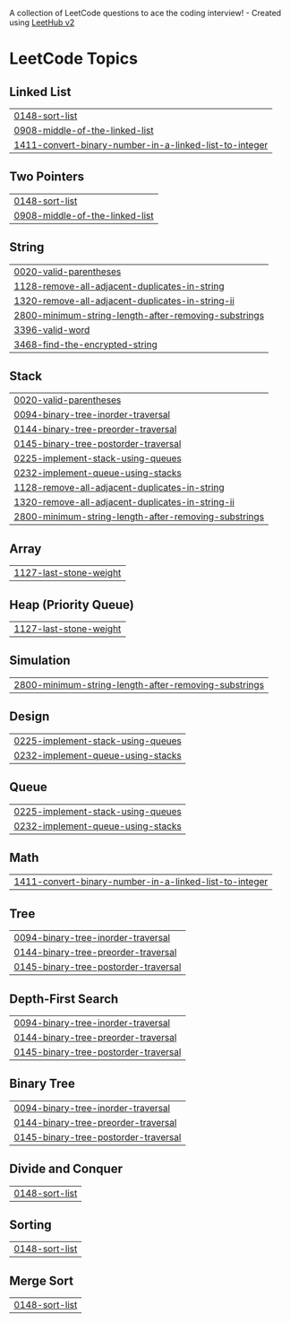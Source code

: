 A collection of LeetCode questions to ace the coding interview! - Created using [LeetHub v2](https://github.com/arunbhardwaj/LeetHub-2.0)
<!---LeetCode Topics Start-->
# LeetCode Topics
## Linked List
|  |
| ------- |
| [0148-sort-list](https://github.com/THEJES-WAR/LeetCode-Solutions/tree/master/0148-sort-list) |
| [0908-middle-of-the-linked-list](https://github.com/THEJES-WAR/LeetCode-Solutions/tree/master/0908-middle-of-the-linked-list) |
| [1411-convert-binary-number-in-a-linked-list-to-integer](https://github.com/THEJES-WAR/LeetCode-Solutions/tree/master/1411-convert-binary-number-in-a-linked-list-to-integer) |
## Two Pointers
|  |
| ------- |
| [0148-sort-list](https://github.com/THEJES-WAR/LeetCode-Solutions/tree/master/0148-sort-list) |
| [0908-middle-of-the-linked-list](https://github.com/THEJES-WAR/LeetCode-Solutions/tree/master/0908-middle-of-the-linked-list) |
## String
|  |
| ------- |
| [0020-valid-parentheses](https://github.com/THEJES-WAR/LeetCode-Solutions/tree/master/0020-valid-parentheses) |
| [1128-remove-all-adjacent-duplicates-in-string](https://github.com/THEJES-WAR/LeetCode-Solutions/tree/master/1128-remove-all-adjacent-duplicates-in-string) |
| [1320-remove-all-adjacent-duplicates-in-string-ii](https://github.com/THEJES-WAR/LeetCode-Solutions/tree/master/1320-remove-all-adjacent-duplicates-in-string-ii) |
| [2800-minimum-string-length-after-removing-substrings](https://github.com/THEJES-WAR/LeetCode-Solutions/tree/master/2800-minimum-string-length-after-removing-substrings) |
| [3396-valid-word](https://github.com/THEJES-WAR/LeetCode-Solutions/tree/master/3396-valid-word) |
| [3468-find-the-encrypted-string](https://github.com/THEJES-WAR/LeetCode-Solutions/tree/master/3468-find-the-encrypted-string) |
## Stack
|  |
| ------- |
| [0020-valid-parentheses](https://github.com/THEJES-WAR/LeetCode-Solutions/tree/master/0020-valid-parentheses) |
| [0094-binary-tree-inorder-traversal](https://github.com/THEJES-WAR/LeetCode-Solutions/tree/master/0094-binary-tree-inorder-traversal) |
| [0144-binary-tree-preorder-traversal](https://github.com/THEJES-WAR/LeetCode-Solutions/tree/master/0144-binary-tree-preorder-traversal) |
| [0145-binary-tree-postorder-traversal](https://github.com/THEJES-WAR/LeetCode-Solutions/tree/master/0145-binary-tree-postorder-traversal) |
| [0225-implement-stack-using-queues](https://github.com/THEJES-WAR/LeetCode-Solutions/tree/master/0225-implement-stack-using-queues) |
| [0232-implement-queue-using-stacks](https://github.com/THEJES-WAR/LeetCode-Solutions/tree/master/0232-implement-queue-using-stacks) |
| [1128-remove-all-adjacent-duplicates-in-string](https://github.com/THEJES-WAR/LeetCode-Solutions/tree/master/1128-remove-all-adjacent-duplicates-in-string) |
| [1320-remove-all-adjacent-duplicates-in-string-ii](https://github.com/THEJES-WAR/LeetCode-Solutions/tree/master/1320-remove-all-adjacent-duplicates-in-string-ii) |
| [2800-minimum-string-length-after-removing-substrings](https://github.com/THEJES-WAR/LeetCode-Solutions/tree/master/2800-minimum-string-length-after-removing-substrings) |
## Array
|  |
| ------- |
| [1127-last-stone-weight](https://github.com/THEJES-WAR/LeetCode-Solutions/tree/master/1127-last-stone-weight) |
## Heap (Priority Queue)
|  |
| ------- |
| [1127-last-stone-weight](https://github.com/THEJES-WAR/LeetCode-Solutions/tree/master/1127-last-stone-weight) |
## Simulation
|  |
| ------- |
| [2800-minimum-string-length-after-removing-substrings](https://github.com/THEJES-WAR/LeetCode-Solutions/tree/master/2800-minimum-string-length-after-removing-substrings) |
## Design
|  |
| ------- |
| [0225-implement-stack-using-queues](https://github.com/THEJES-WAR/LeetCode-Solutions/tree/master/0225-implement-stack-using-queues) |
| [0232-implement-queue-using-stacks](https://github.com/THEJES-WAR/LeetCode-Solutions/tree/master/0232-implement-queue-using-stacks) |
## Queue
|  |
| ------- |
| [0225-implement-stack-using-queues](https://github.com/THEJES-WAR/LeetCode-Solutions/tree/master/0225-implement-stack-using-queues) |
| [0232-implement-queue-using-stacks](https://github.com/THEJES-WAR/LeetCode-Solutions/tree/master/0232-implement-queue-using-stacks) |
## Math
|  |
| ------- |
| [1411-convert-binary-number-in-a-linked-list-to-integer](https://github.com/THEJES-WAR/LeetCode-Solutions/tree/master/1411-convert-binary-number-in-a-linked-list-to-integer) |
## Tree
|  |
| ------- |
| [0094-binary-tree-inorder-traversal](https://github.com/THEJES-WAR/LeetCode-Solutions/tree/master/0094-binary-tree-inorder-traversal) |
| [0144-binary-tree-preorder-traversal](https://github.com/THEJES-WAR/LeetCode-Solutions/tree/master/0144-binary-tree-preorder-traversal) |
| [0145-binary-tree-postorder-traversal](https://github.com/THEJES-WAR/LeetCode-Solutions/tree/master/0145-binary-tree-postorder-traversal) |
## Depth-First Search
|  |
| ------- |
| [0094-binary-tree-inorder-traversal](https://github.com/THEJES-WAR/LeetCode-Solutions/tree/master/0094-binary-tree-inorder-traversal) |
| [0144-binary-tree-preorder-traversal](https://github.com/THEJES-WAR/LeetCode-Solutions/tree/master/0144-binary-tree-preorder-traversal) |
| [0145-binary-tree-postorder-traversal](https://github.com/THEJES-WAR/LeetCode-Solutions/tree/master/0145-binary-tree-postorder-traversal) |
## Binary Tree
|  |
| ------- |
| [0094-binary-tree-inorder-traversal](https://github.com/THEJES-WAR/LeetCode-Solutions/tree/master/0094-binary-tree-inorder-traversal) |
| [0144-binary-tree-preorder-traversal](https://github.com/THEJES-WAR/LeetCode-Solutions/tree/master/0144-binary-tree-preorder-traversal) |
| [0145-binary-tree-postorder-traversal](https://github.com/THEJES-WAR/LeetCode-Solutions/tree/master/0145-binary-tree-postorder-traversal) |
## Divide and Conquer
|  |
| ------- |
| [0148-sort-list](https://github.com/THEJES-WAR/LeetCode-Solutions/tree/master/0148-sort-list) |
## Sorting
|  |
| ------- |
| [0148-sort-list](https://github.com/THEJES-WAR/LeetCode-Solutions/tree/master/0148-sort-list) |
## Merge Sort
|  |
| ------- |
| [0148-sort-list](https://github.com/THEJES-WAR/LeetCode-Solutions/tree/master/0148-sort-list) |
<!---LeetCode Topics End-->